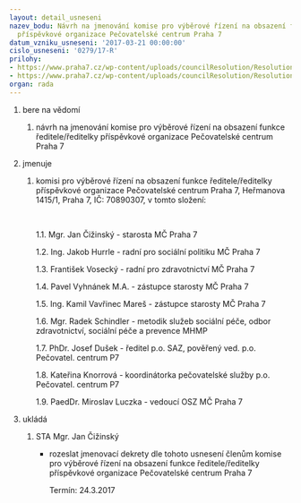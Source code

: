 ```yaml
---
layout: detail_usneseni
nazev_bodu: Návrh na jmenování komise pro výběrové řízení na obsazení funkce ředitele/ředitelky
  příspěvkové organizace Pečovatelské centrum Praha 7
datum_vzniku_usneseni: '2017-03-21 00:00:00'
cislo_usneseni: '0279/17-R'
prilohy:
- https://www.praha7.cz/wp-content/uploads/councilResolution/Resolutions/28952/export/duvodovazprava_jmenovanikomise~182316.docx
- https://www.praha7.cz/wp-content/uploads/councilResolution/Resolutions/28952/export/export~296449.pdf
organ: rada
---
```

<ol class="urzList_view" id="urzList">
<li class="urzClass1" id=""><span name="1">bere na vědomí</span> 
<ol class="urzOlClass">
<li class="urzClass2" style="TEXT-ALIGN: left" id=""><span><p>návrh na jmenování komise pro výběrové řízení na obsazení funkce ředitele/ředitelky příspěvkové organizace Pečovatelské centrum Praha 7</p></span></li></ol></li>
<li class="urzClass1" id=""><span name="5">jmenuje</span> 
<ol class="urzOlClass">
<li class="urzClass2" style="TEXT-ALIGN: left" id=""><span><p>komisi pro výběrové řízení na obsazení funkce ředitele/ředitelky příspěvkové organizace Pečovatelské centrum Praha 7, Heřmanova 1415/1, Praha 7, IČ: 70890307, v tomto složení:</p><p>&nbsp;</p><p>1.1. Mgr. Jan Čižinský - starosta MČ Praha 7</p><p>1.2. Ing. Jakob Hurrle - radní pro sociální politiku MČ Praha 7</p><p>1.3. František Vosecký - radní pro&nbsp;zdravotnictví MČ Praha 7</p><p>1.4. Pavel Vyhnánek M.A. - zástupce starosty MČ Praha 7</p><p>1.5. Ing. Kamil Vavřinec Mareš - zástupce starosty MČ Praha 7</p><p>1.6. Mgr. Radek Schindler - metodik služeb sociální péče, odbor zdravotnictví, sociální péče a prevence MHMP</p><p>1.7. PhDr. Josef Dušek - ředitel p.o. SAZ, pověřený ved. p.o. Pečovatel. centrum P7&nbsp;</p><p>1.8. Kateřina Knorrová - koordinátorka pečovatelské služby p.o. Pečovatel. centrum P7</p><p>1.9. PaedDr. Miroslav Luczka - vedoucí OSZ MČ Praha 7</p></span></li></ol></li><li class="urzClass1" id="urzUkoly"><span name="1">ukládá</span><ol class="urzOlClass"><li class="urzClass2"><span><p>STA Mgr. Jan Čižinský</p></span><ul class="urzUlClass"><li class="urzClass3"><span><p>rozeslat jmenovací dekrety dle tohoto usnesení členům komise pro výběrové řízení na obsazení funkce ředitele/ředitelky příspěvkové organizace Pečovatelské centrum Praha 7</p></span><span class="urzUkolTermin">  Termín:&nbsp;24.3.2017</span></li></ul></li></ol></li>
</ol>